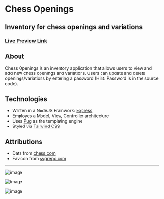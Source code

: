 # Chess Openings
## Inventory for chess openings and variations

### [Live Preview Link](https://chess-openings-app.herokuapp.com/)

## About

Chess Openings is an inventory application that allows users to view and add new chess openings and variations. Users can update and delete openings/variations by entering a password (Hint: Password is in the source code).

## Technologies

  - Written in a NodeJS Framwork: [Express](https://expressjs.com/)
  - Employes a Model, View, Controller architecture 
  - Uses [Pug](https://pugjs.org/api/getting-started.html) as the templating engine
  - Styled via [Tailwind CSS](https://tailwindcss.com/)

## Attributions

- Data from [chess.com](https://www.chess.com)
- Favicon from [svgrepo.com](https://www.svgrepo.com/)

------

![image](https://user-images.githubusercontent.com/85733202/166450201-77975529-4a87-44d9-a4e8-5d3ba696eb3e.png)

![image](https://user-images.githubusercontent.com/85733202/166450359-b15f0fc1-64d2-470d-8500-57b5e41514dd.png)

![image](https://user-images.githubusercontent.com/85733202/166450484-6f812f65-d47d-4ff6-ac75-86c2b7e90235.png)
